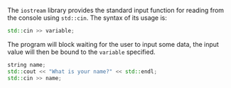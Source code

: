 The `iostream` library provides the standard input function for reading from the console using `std::cin`. The syntax of its usage is:

```cpp
std::cin >> variable;
```

The program will block waiting for the user to input some data, the input value will then be bound to the `variable` specified.

```cpp
string name;
std::cout << "What is your name?" << std::endl;
std::cin >> name;
```